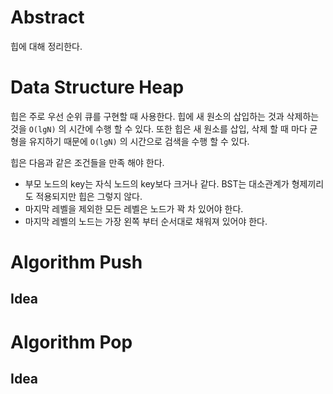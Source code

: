 # Abstract

힙에 대해 정리한다. 

# Data Structure Heap

힙은 주로 우선 순위 큐를 구현할 때 사용한다. 힙에 새 원소의 삽입하는
것과 삭제하는 것을 `O(lgN)` 의 시간에 수행 할 수 있다. 또한 힙은 새
원소를 삽입, 삭제 할 때 마다 균형을 유지하기 때문에 `O(lgN)` 의
시간으로 검색을 수행 할 수 있다.

힙은 다음과 같은 조건들을 만족 해야 한다.

* 부모 노드의 key는 자식 노드의 key보다 크거나 같다. BST는 대소관계가
  형제끼리도 적용되지만 힙은 그렇지 않다.
* 마지막 레벨을 제외한 모든 레벨은 노드가 꽉 차 있어야 한다.
* 마지막 레벨의 노드는 가장 왼쪽 부터 순서대로 채워져 있어야 한다.



# Algorithm Push

## Idea



# Algorithm Pop


## Idea


